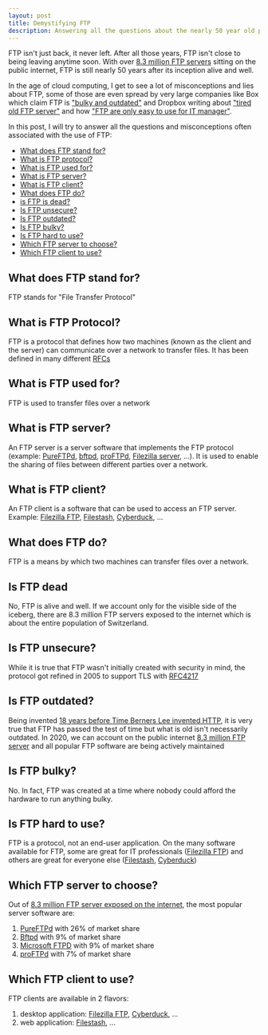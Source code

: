 ```yaml
---
layout: post
title: Demystifying FTP
description: Answering all the questions about the nearly 50 year old protocol
---
```


FTP isn't just back, it never left. After all those years, FTP isn't close to being leaving anytime soon. With over [8.3 million FTP servers](https://www.shodan.io/search?query=port%3A21&language=en) sitting on the public internet, FTP is still nearly 50 years after its inception alive and well.

In the age of cloud computing, I get to see a lot of misconceptions and lies about FTP, some of those are even spread by very large companies like Box which claim FTP is ["bulky and outdated"](https://www.box.com/en-gb/cloud-storage/ftp-alternative) and Dropbox writing about ["tired old FTP server"](https://www.dropbox.com/ftp) and how ["FTP are only easy to use for IT manager"](https://www.dropbox.com/ftp).

In this post, I will try to answer all the questions and misconceptions often associated with the use of FTP:

- [What does FTP stand for?](#what-does-ftp-stand-for)
- [What is FTP protocol?](#what-is-ftp-protocol)
- [What is FTP used for?](#what-is-ftp-used-for)
- [What is FTP server?](#what-is-ftp-server)
- [What is FTP client?](#what-is-ftp-client)
- [What does FTP do?](#what-does-ftp-do)
- [is FTP is dead?](#is-ftp-dead)
- [Is FTP unsecure?](#is-ftp-unsecure)
- [Is FTP outdated?](#is-ftp-outdated)
- [Is FTP bulky?](#is-ftp-bulky)
- [Is FTP hard to use?](#is-ftp-hard-to-use)
- [Which FTP server to choose?](#which-ftp-server-to-choose)
- [Which FTP client to use?](#which-ftp-client-to-use)

<style>
#main h2{
  font-size: 22px;
  line-height: 20px;
  margin-bottom: 0px;
  margin-top: 20px;
  padding: 30px 0 10px 0;
}
#main p{ margin-top: 0px; }

#main ul{
    margin: 0 0 150px 0;
    padding: 10px;
    background: var(--emphasis-primary);
    border-radius: 5px;
}
#main ul li{
  display: inline-block;
  padding: 0 20px;
}
#main ul li a{ color: inherit; }
</style>

## What does FTP stand for?

FTP stands for "File Transfer Protocol"

## What is FTP Protocol?

FTP is a protocol that defines how two machines (known as the client and the server) can communicate over a network to transfer files. It has been defined in many different [RFCs](https://en.wikipedia.org/wiki/File_Transfer_Protocol#History_of_FTP_servers)

## What is FTP used for?

FTP is used to transfer files over a network

## What is FTP server?

An FTP server is a server software that implements the FTP protocol (example: [PureFTPd](https://www.pureftpd.org/project/pure-ftpd/), [bftpd](http://bftpd.sourceforge.net/), [proFTPd](http://proftpd.org/), [Filezilla server](https://filezilla-project.org/download.php?type=server), ...). It is used to enable the sharing of files between different parties over a network.

## What is FTP client?

An FTP client is a software that can be used to access an FTP server. Example: [Filezilla FTP](https://filezilla-project.org/), [Filestash](/online-ftp-client.html), [Cyberduck](https://cyberduck.io/), ...

## What does FTP do?

FTP is a means by which two machines can transfer files over a network.

## Is FTP dead

No, FTP is alive and well. If we account only for the visible side of the iceberg, there are 8.3 million FTP servers exposed to the internet which is about the entire population of Switzerland.

## Is FTP unsecure?

While it is true that FTP wasn't initially created with security in mind, the protocol got refined in 2005 to support TLS with [RFC4217](https://tools.ietf.org/html/rfc4217)

## Is FTP outdated?

Being invented [18 years before Time Berners Lee invented HTTP](https://en.wikipedia.org/wiki/File_Transfer_Protocol), it is very true that FTP has passed the test of time but what is old isn't necessarily outdated. In 2020, we can account on the public internet [8.3 million FTP server](https://www.shodan.io/search?query=port%3A21&language=en) and all popular FTP software are being actively maintained

## Is FTP bulky?

No. In fact, FTP was created at a time where nobody could afford the hardware to run anything bulky.

## Is FTP hard to use?

FTP is a protocol, not an end-user application. On the many software available for FTP, some are great for IT professionals ([Filezilla FTP](https://www.shodan.io/search?query=port%3A21&language=en)) and others are great for everyone else ([Filestash](/online-ftp-client.html), [Cyberduck](https://cyberduck.io/))

## Which FTP server to choose?

Out of [8.3 million FTP server exposed on the internet](https://www.shodan.io/search?query=port%3A21), the most popular server software are:
1. [PureFTPd](https://www.pureftpd.org/project/pure-ftpd/) with 26% of market share
2. [Bftpd](http://bftpd.sourceforge.net/) with 9% of market share
3. [Microsoft FTPD](https://www.microsoft.com/en-us/download/details.aspx?id=14045) with 9% of market share
4. [proFTPd](http://proftpd.org/) with 7% of market share

## Which FTP client to use?

FTP clients are available in 2 flavors:
1. desktop application: [Filezilla FTP](https://filezilla-project.org/), [Cyberduck](https://cyberduck.io/), ...
2. web application: [Filestash](/online-ftp-client.html), ...

<div style="height:500px;">

